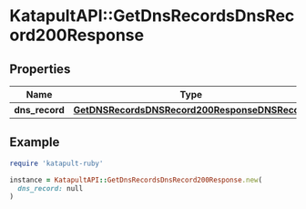 # KatapultAPI::GetDnsRecordsDnsRecord200Response

## Properties

| Name | Type | Description | Notes |
| ---- | ---- | ----------- | ----- |
| **dns_record** | [**GetDNSRecordsDNSRecord200ResponseDNSRecord**](GetDNSRecordsDNSRecord200ResponseDNSRecord.md) |  |  |

## Example

```ruby
require 'katapult-ruby'

instance = KatapultAPI::GetDnsRecordsDnsRecord200Response.new(
  dns_record: null
)
```

